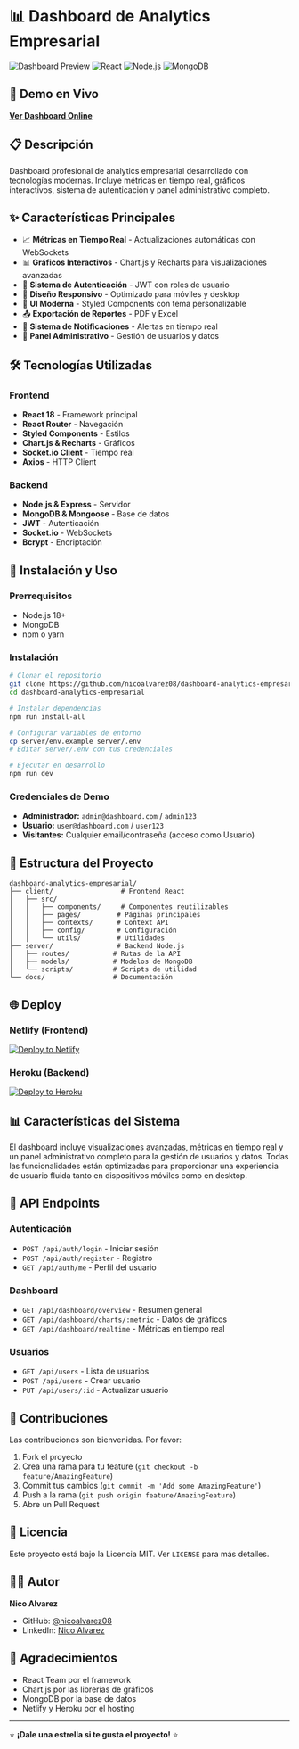 # 📊 Dashboard de Analytics Empresarial

![Dashboard Preview](https://img.shields.io/badge/Status-Production%20Ready-brightgreen)
![React](https://img.shields.io/badge/React-18.2.0-blue)
![Node.js](https://img.shields.io/badge/Node.js-18+-green)
![MongoDB](https://img.shields.io/badge/MongoDB-Database-green)

## 🚀 **Demo en Vivo**
**[Ver Dashboard Online](https://dashboard-analytics-nicoalvarez08.netlify.app/)**

## 📋 **Descripción**

Dashboard profesional de analytics empresarial desarrollado con tecnologías modernas. Incluye métricas en tiempo real, gráficos interactivos, sistema de autenticación y panel administrativo completo.

## ✨ **Características Principales**

- 📈 **Métricas en Tiempo Real** - Actualizaciones automáticas con WebSockets
- 📊 **Gráficos Interactivos** - Chart.js y Recharts para visualizaciones avanzadas
- 🔐 **Sistema de Autenticación** - JWT con roles de usuario
- 📱 **Diseño Responsivo** - Optimizado para móviles y desktop
- 🎨 **UI Moderna** - Styled Components con tema personalizable
- 📤 **Exportación de Reportes** - PDF y Excel
- 🔔 **Sistema de Notificaciones** - Alertas en tiempo real
- 👥 **Panel Administrativo** - Gestión de usuarios y datos

## 🛠️ **Tecnologías Utilizadas**

### **Frontend**
- **React 18** - Framework principal
- **React Router** - Navegación
- **Styled Components** - Estilos
- **Chart.js & Recharts** - Gráficos
- **Socket.io Client** - Tiempo real
- **Axios** - HTTP Client

### **Backend**
- **Node.js & Express** - Servidor
- **MongoDB & Mongoose** - Base de datos
- **JWT** - Autenticación
- **Socket.io** - WebSockets
- **Bcrypt** - Encriptación

## 🚀 **Instalación y Uso**

### **Prerrequisitos**
- Node.js 18+
- MongoDB
- npm o yarn

### **Instalación**
```bash
# Clonar el repositorio
git clone https://github.com/nicoalvarez08/dashboard-analytics-empresarial.git
cd dashboard-analytics-empresarial

# Instalar dependencias
npm run install-all

# Configurar variables de entorno
cp server/env.example server/.env
# Editar server/.env con tus credenciales

# Ejecutar en desarrollo
npm run dev
```

### **Credenciales de Demo**
- **Administrador:** `admin@dashboard.com` / `admin123`
- **Usuario:** `user@dashboard.com` / `user123`
- **Visitantes:** Cualquier email/contraseña (acceso como Usuario)

## 📁 **Estructura del Proyecto**

```
dashboard-analytics-empresarial/
├── client/                 # Frontend React
│   ├── src/
│   │   ├── components/     # Componentes reutilizables
│   │   ├── pages/         # Páginas principales
│   │   ├── contexts/      # Context API
│   │   ├── config/        # Configuración
│   │   └── utils/         # Utilidades
├── server/                # Backend Node.js
│   ├── routes/           # Rutas de la API
│   ├── models/           # Modelos de MongoDB
│   └── scripts/          # Scripts de utilidad
└── docs/                 # Documentación
```

## 🌐 **Deploy**

### **Netlify (Frontend)**
[![Deploy to Netlify](https://www.netlify.com/img/deploy/button.svg)](https://app.netlify.com/start/deploy?repository=https://github.com/nicoalvarez08/dashboard-analytics-empresarial)

### **Heroku (Backend)**
[![Deploy to Heroku](https://www.herokucdn.com/deploy/button.svg)](https://heroku.com/deploy?template=https://github.com/nicoalvarez08/dashboard-analytics-empresarial)

## 📊 **Características del Sistema**

El dashboard incluye visualizaciones avanzadas, métricas en tiempo real y un panel administrativo completo para la gestión de usuarios y datos. Todas las funcionalidades están optimizadas para proporcionar una experiencia de usuario fluida tanto en dispositivos móviles como en desktop.

## 🔧 **API Endpoints**

### **Autenticación**
- `POST /api/auth/login` - Iniciar sesión
- `POST /api/auth/register` - Registro
- `GET /api/auth/me` - Perfil del usuario

### **Dashboard**
- `GET /api/dashboard/overview` - Resumen general
- `GET /api/dashboard/charts/:metric` - Datos de gráficos
- `GET /api/dashboard/realtime` - Métricas en tiempo real

### **Usuarios**
- `GET /api/users` - Lista de usuarios
- `POST /api/users` - Crear usuario
- `PUT /api/users/:id` - Actualizar usuario

## 🤝 **Contribuciones**

Las contribuciones son bienvenidas. Por favor:

1. Fork el proyecto
2. Crea una rama para tu feature (`git checkout -b feature/AmazingFeature`)
3. Commit tus cambios (`git commit -m 'Add some AmazingFeature'`)
4. Push a la rama (`git push origin feature/AmazingFeature`)
5. Abre un Pull Request

## 📄 **Licencia**

Este proyecto está bajo la Licencia MIT. Ver `LICENSE` para más detalles.

## 👨‍💻 **Autor**

**Nico Alvarez**
- GitHub: [@nicoalvarez08](https://github.com/nicoalvarez08)
- LinkedIn: [Nico Alvarez](https://linkedin.com/in/nicoalvarez08)

## 🙏 **Agradecimientos**

- React Team por el framework
- Chart.js por las librerías de gráficos
- MongoDB por la base de datos
- Netlify y Heroku por el hosting

---

⭐ **¡Dale una estrella si te gusta el proyecto!** ⭐
